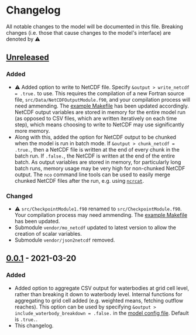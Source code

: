 # Changelog

All notable changes to the model will be documented in this file. Breaking changes (i.e. those that cause changes to the model's interface) are denoted by ⚠️

## [Unreleased]

### Added

- ⚠️ Added option to write to NetCDF file. Specify `&output > write_netcdf = .true.` to use. This requires the compilation of a new Fortran source file, `src/Data/NetCDFOutputModule.f90`, and your compilation process will need ammending. The [example Makefile](./Makefile.example) has been updated accordingly. NetCDF output variables are stored in memory for the entire model run (as opposed to CSV files, which are written iteratively on each time step), which means choosing to write to NetCDF may use significantly more memory. 
- Along with this, added the option for NetCDF output to be chunked when the model is run in batch mode. If `&output > chunk_netcdf = .true.`, then a NetCDF file is written at the end of every chunk in the batch run. If `.false.`, the NetCDF is written at the end of the entire batch. As output variables are stored in memory, for particularly long batch runs, memory usage may be very high for non-chunked NetCDF output. The `nco` command line tools can be used to easily merge chunked NetCDF files after the run, e.g. using [`ncrcat`](http://nco.sourceforge.net/nco.html#ncrcat).

### Changed

- ⚠️ `src/CheckpointModule1.f90` renamed to `src/CheckpointModule.f90`. Your compilation process may need ammending. The [example Makefile](./Makefile.example) has been updated.
- Submodule `vendor/mo_netcdf` updated to latest version to allow the creation of scalar variables.
- Submodule `vendor/json2netcdf` removed.

## [0.0.1] - 2021-03-20

### Added

- Added option to aggregate CSV output for waterbodies at grid cell level, rather than breaking it down to waterbody level. Internal functions for aggregating to grid cell added (e.g. weighted means, fetching outflow reaches). This option can be used by specifying `&output > include_waterbody_breakdown = .false.` in the [model config file](./config.example/config.example.nml). Default is `.true.`.
- This changelog.

[unreleased]: https://github.com/nerc-ceh/nanofase/compare/0.0.1...HEAD
[0.0.1]: https://github.com/nerc-ceh/nanofase/releases/tag/0.0.1